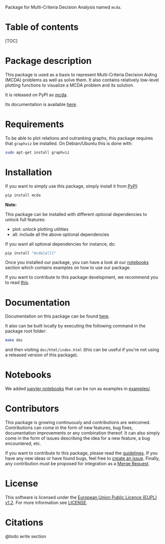 
Package for Multi-Criteria Decision Analysis named `mcda`.


# Table of contents

[TOC]


# Package description

This package is used as a basis to represent Multi-Criteria Decision Aiding (MCDA) problems as well as solve them.
It also contains relatively low-level plotting functions to visualize a MCDA problem and its solution.

It is released on PyPI as [mcda](https://pypi.org/project/mcda/).

Its documentation is available [here](https://py-mcda.readthedocs.io/).


# Requirements

To be able to plot relations and outranking graphs, this package requires that `graphviz` be installed.
On Debian/Ubuntu this is done with:

```bash
sudo apt-get install graphviz
```


# Installation

If you want to simply use this package, simply install it from [PyPI](https://pypi.org/project/mcda/):

```bash
pip install mcda
```

**Note:**

This package can be installed with different optional dependencies to unlock full features:

* plot: unlock plotting utilities
* all: include all the above optional dependencies

If you want all optional dependencies for instance, do:

```bash
pip install "mcda[all]"
```

Once you installed our package, you can have a look at our [notebooks](examples/) section which contains examples on how to use our package.

If you want to contribute to this package development, we recommend you to read [this](#contributors).


# Documentation

Documentation on this package can be found [here](https://py-mcda.readthedocs.io/).

It also can be built locally by executing the following command in the package root folder:

```bash
make doc
```

and then visiting `doc/html/index.html` (this can be useful if you're not using a released version of this package).


# Notebooks

We added [jupyter notebooks](https://jupyter.org/) that can be run as examples in [examples/](examples/).


# Contributors

This package is growing continuously and contributions are welcomed.
Contributions can come in the form of new features, bug fixes, documentation improvements
or any combination thereof.
It can also simply come in the form of issues describing the idea for a new feature, a bug encountered, etc.

If you want to contribute to this package, please read the [guidelines](https://py-mcda.readthedocs.io/en/latest/contributing.html).
If you have any new ideas or have found bugs, feel free to [create an issue](https://gitlab.com/decide.imt-atlantique/pymcda/-/issues/new>).
Finally, any contribution must be proposed for integration as a [Merge Request](https://gitlab.com/decide.imt-atlantique/pymcda/-/merge_requests/new).


# License

This software is licensed under the [European Union Public Licence (EUPL) v1.2](https://joinup.ec.europa.eu/page/eupl-text-11-12).
For more information see [LICENSE](LICENSE).


# Citations

@todo write section

